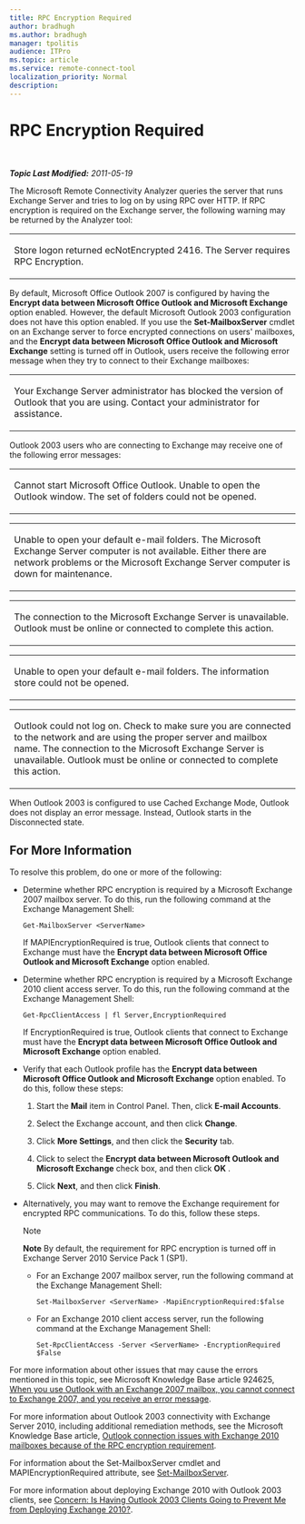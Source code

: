 ```yaml
---
title: RPC Encryption Required
author: bradhugh
ms.author: bradhugh
manager: tpolitis
audience: ITPro 
ms.topic: article 
ms.service: remote-connect-tool
localization_priority: Normal
description: 
---
```


<div data-xmlns="https://www.w3.org/1999/xhtml">

<div class="topic" data-xmlns="https://www.w3.org/1999/xhtml" data-msxsl="urn:schemas-microsoft-com:xslt" data-cs="https://msdn.microsoft.com/">

<div data-asp="https://msdn2.microsoft.com/asp">

# RPC Encryption Required

</div>

<div id="mainSection">

<div id="mainBody">

<span> </span>

_**Topic Last Modified:** 2011-05-19_

The Microsoft Remote Connectivity Analyzer queries the server that runs Exchange Server and tries to log on by using RPC over HTTP. If RPC encryption is required on the Exchange server, the following warning may be returned by the Analyzer tool:


<table>
<colgroup>
<col style="width: 100%" />
</colgroup>
<tbody>
<tr class="odd">
<td><p>Store logon returned ecNotEncrypted 2416. The Server requires RPC Encryption.</p></td>
</tr>
</tbody>
</table>

By default, Microsoft Office Outlook 2007 is configured by having the **Encrypt data between Microsoft Office Outlook and Microsoft Exchange** option enabled. However, the default Microsoft Outlook 2003 configuration does not have this option enabled. If you use the **Set-MailboxServer** cmdlet on an Exchange server to force encrypted connections on users' mailboxes, and the **Encrypt data between Microsoft Office Outlook and Microsoft Exchange** setting is turned off in Outlook, users receive the following error message when they try to connect to their Exchange mailboxes:


<table>
<colgroup>
<col style="width: 100%" />
</colgroup>
<tbody>
<tr class="odd">
<td><p>Your Exchange Server administrator has blocked the version of Outlook that you are using. Contact your administrator for assistance.</p></td>
</tr>
</tbody>
</table>

Outlook 2003 users who are connecting to Exchange may receive one of the following error messages:


<table>
<colgroup>
<col style="width: 100%" />
</colgroup>
<tbody>
<tr class="odd">
<td><p>Cannot start Microsoft Office Outlook. Unable to open the Outlook window. The set of folders could not be opened.</p></td>
</tr>
</tbody>
</table>


<table>
<colgroup>
<col style="width: 100%" />
</colgroup>
<tbody>
<tr class="odd">
<td><p>Unable to open your default e-mail folders. The Microsoft Exchange Server computer is not available. Either there are network problems or the Microsoft Exchange Server computer is down for maintenance.</p></td>
</tr>
</tbody>
</table>


<table>
<colgroup>
<col style="width: 100%" />
</colgroup>
<tbody>
<tr class="odd">
<td><p>The connection to the Microsoft Exchange Server is unavailable. Outlook must be online or connected to complete this action.</p></td>
</tr>
</tbody>
</table>


<table>
<colgroup>
<col style="width: 100%" />
</colgroup>
<tbody>
<tr class="odd">
<td><p>Unable to open your default e-mail folders. The information store could not be opened.</p></td>
</tr>
</tbody>
</table>


<table>
<colgroup>
<col style="width: 100%" />
</colgroup>
<tbody>
<tr class="odd">
<td><p>Outlook could not log on. Check to make sure you are connected to the network and are using the proper server and mailbox name. The connection to the Microsoft Exchange Server is unavailable. Outlook must be online or connected to complete this action.</p></td>
</tr>
</tbody>
</table>

When Outlook 2003 is configured to use Cached Exchange Mode, Outlook does not display an error message. Instead, Outlook starts in the Disconnected state.

<div>

## For More Information

To resolve this problem, do one or more of the following:

  - Determine whether RPC encryption is required by a Microsoft Exchange 2007 mailbox server. To do this, run the following command at the Exchange Management Shell:
    
        Get-MailboxServer <ServerName>
    
    If MAPIEncryptionRequired is true, Outlook clients that connect to Exchange must have the **Encrypt data between Microsoft Office Outlook and Microsoft Exchange** option enabled.

  - Determine whether RPC encryption is required by a Microsoft Exchange 2010 client access server. To do this, run the following command at the Exchange Management Shell:
    
        Get-RpcClientAccess | fl Server,EncryptionRequired
    
    If EncryptionRequired is true, Outlook clients that connect to Exchange must have the **Encrypt data between Microsoft Office Outlook and Microsoft Exchange** option enabled.

  - Verify that each Outlook profile has the **Encrypt data between Microsoft Office Outlook and Microsoft Exchange** option enabled. To do this, follow these steps:
    
    1.  Start the **Mail** item in Control Panel. Then, click **E-mail Accounts**.
    
    2.  Select the Exchange account, and then click **Change**.
    
    3.  Click **More Settings**, and then click the **Security** tab.
    
    4.  Click to select the **Encrypt data between Microsoft Outlook and Microsoft Exchange** check box, and then click **OK** .
    
    5.  Click **Next**, and then click **Finish**.

  - Alternatively, you may want to remove the Exchange requirement for encrypted RPC communications. To do this, follow these steps.
    
    <div class="alert">
    

    > [!NOTE]
    > <STRONG>Note</STRONG> By default, the requirement for RPC encryption is turned off in Exchange Server 2010 Service Pack 1 (SP1).

    
    </div>
    
      - For an Exchange 2007 mailbox server, run the following command at the Exchange Management Shell:
        
            Set-MailboxServer <ServerName> -MapiEncryptionRequired:$false
    
      - For an Exchange 2010 client access server, run the following command at the Exchange Management Shell:
        
            Set-RpcClientAccess -Server <ServerName> -EncryptionRequired $False

For more information about other issues that may cause the errors mentioned in this topic, see Microsoft Knowledge Base article 924625, [When you use Outlook with an Exchange 2007 mailbox, you cannot connect to Exchange 2007, and you receive an error message](https://go.microsoft.com/fwlink/?linkid=3052%26kbid=924625).

For more information about Outlook 2003 connectivity with Exchange Server 2010, including additional remediation methods, see the Microsoft Knowledge Base article, [Outlook connection issues with Exchange 2010 mailboxes because of the RPC encryption requirement](https://support.microsoft.com/kb/2006508).

For information about the Set-MailboxServer cmdlet and MAPIEncryptionRequired attribute, see [Set-MailboxServer](https://go.microsoft.com/fwlink/?linkid=161822).

For more information about deploying Exchange 2010 with Outlook 2003 clients, see [Concern: Is Having Outlook 2003 Clients Going to Prevent Me from Deploying Exchange 2010?](https://social.technet.microsoft.com/wiki/contents/articles/concern-is-having-outlook-2003-clients-going-to-prevent-me-from-deploying-exchange-2010.aspx).

</div>

</div>

<span> </span>

</div>

</div>

</div>


